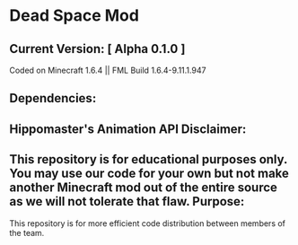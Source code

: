Dead Space Mod
==
Current Version: [ Alpha 0.1.0 ]
-
Coded on Minecraft 1.6.4 || FML Build 1.6.4-9.11.1.947

Dependencies:
-
Hippomaster's Animation API
Disclaimer:
-
This repository is for educational purposes only. You may use our code for your own but not make another Minecraft mod out of the entire source as we will not tolerate that flaw.
Purpose:
-
This repository is for more efficient code distribution between members of the team.

